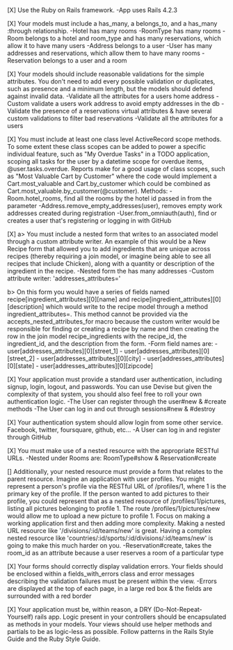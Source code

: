 [X] Use the Ruby on Rails framework.
  -App uses Rails 4.2.3


[X] Your models must include a has_many, a belongs_to, and a has_many :through relationship.
  -Hotel has many rooms
  -RoomType has many rooms
  -Room belongs to a hotel and room_type and has many reservations,
   which allow it to have many users
  -Address belongs to a user
  -User has many addresses and reservations, which allow them to have
   many rooms
  -Reservation belongs to a user and a room


[X] Your models should include reasonable validations for the simple attributes. You don't need to add every possible validation or duplicates, such as presence and a minimum length, but the models should defend against invalid data.
  -Validate all the attributes for a users home address
  -Custom validate a users work address to avoid empty addresses in the db
  -Validate the presence of a reservations virtual attributes & have
    several custom validations to filter bad reservations
  -Validate all the attributes for a users


[X] You must include at least one class level ActiveRecord scope methods. To some extent these class scopes can be added to power a specific individual feature,
  such as "My Overdue Tasks" in a TODO application, scoping all tasks for the user by a datetime scope for overdue items, @user.tasks.overdue. Reports make for a good usage of class scopes, such as "Most Valuable Cart by Customer" where the code would implement a Cart.most_valuable and Cart.by_customer which could be combined as Cart.most_valuable.by_customer(@customer).
  Methods:
    -Room.hotel_rooms, find all the rooms by the hotel id passed in from the
     parameter
    -Address.remove_empty_addresses(user), removes empty work addresses created
     during registration
    -User.from_omniauth(auth), find or creates a user that's registering or
     logging in with GitHub


[X] a> You must include a nested form that writes to an associated model through a custom attribute writer. An example of this would be a New Recipe form that allowed you to add ingredients that are unique across recipes (thereby requiring a join model, or imagine being able to see all recipes that include Chicken), along with a quantity or description of the ingredient in the recipe.
  -Nested form the has many addresses
  -Custom attribute writer: 'addresses_attributes='

  b> On this form you would have a series of fields named recipe[ingredient_attributes][0][name] and recipe[ingredient_attributes][0][description] which would write to the recipe model through a method ingredient_attributes=. This method cannot be provided via the accepts_nested_attributes_for macro because the custom writer would be responsible for finding or creating a recipe by name and then creating the row in the join model recipe_ingredients with the recipe_id, the ingredient_id, and the description from the form.
    -Form field names are:
      - user[addresses_attributes][0][street_1]
      - user[addresses_attributes][0][street_2]
      - user[addresses_attributes][0][city]
      - user[addresses_attributes][0][state]
      - user[addresses_attributes][0][zipcode]


[X] Your application must provide a standard user authentication, including signup, login, logout, and passwords. You can use Devise but given the complexity of that system, you should also feel free to roll your own authentication logic.
  -The User can register through the user#new & #create methods
  -The User can log in and out through sessions#new & #destroy


[X] Your authentication system should allow login from some other service. Facebook, twitter, foursquare, github, etc...
  -A User can log in and register through GitHub


[X] You must make use of a nested resource with the appropriate RESTful URLs.
  -Nested under Rooms are: RoomType#show & Reservation#create


[] Additionally, your nested resource must provide a form that relates to the parent resource.
  Imagine an application with user profiles. You might represent a person's profile via the RESTful URL of /profiles/1, where 1 is the primary key of the profile. If the person wanted to add pictures to their profile, you could represent that as a nested resource of /profiles/1/pictures, listing all pictures belonging to profile 1. The route /profiles/1/pictures/new would allow me to upload a new picture to profile 1. Focus on making a working application first and then adding more complexity. Making a nested URL resource like '/divisions/:id/teams/new' is great. Having a complex nested resource like 'countries/:id/sports/:id/divisions/:id/teams/new' is going to make this much harder on you.
    -Reservation#create, takes the room_id as an attribute because a user
     reserves a room of a particular type


[X] Your forms should correctly display validation errors. Your fields should be enclosed within a fields_with_errors class and error messages describing the validation failures must be present within the view.
  -Errors are displayed at the top of each page, in a large red box & the
   fields are surrounded with a red border


[X] Your application must be, within reason, a DRY (Do-Not-Repeat-Yourself) rails app. Logic present in your controllers should be encapsulated as methods in your models. Your views should use helper methods and partials to be as logic-less as possible. Follow patterns in the Rails Style Guide and the Ruby Style Guide.
